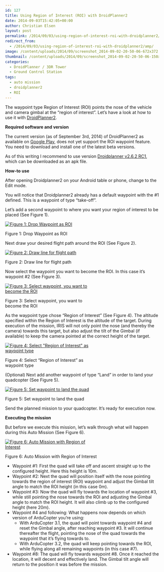 ```yaml
---
id: 127
title: Using Region of Interest (ROI) with DroidPlanner2
date: 2014-09-03T15:42:05+00:00
author: Christian Elsen
layout: post
permalink: /2014/09/03/using-region-of-interest-roi-with-droidplanner2/
redirect_from: 
  - /2014/09/03/using-region-of-interest-roi-with-droidplanner2/amp/
image: /content/uploads/2014/09/screenshot_2014-09-02-20-50-06-672x372.png
thumbnail: /content/uploads/2014/09/screenshot_2014-09-02-20-50-06-150x150.png
categories:
  - DroidPlanner / 3DR Tower
  - Ground Control Station
tags:
  - auto mission
  - droidplanner2
  - ROI
---
```

The waypoint type Region of Interest (ROI) points the nose of the vehicle and camera gimbal at the “region of interest”. Let&#8217;s have a look at how to use it with <a href="https://play.google.com/store/apps/details?id=org.droidplanner&hl=en" target="_blank" rel="nofollow">DroidPlanner2</a>.

**Required software and version**

The current version (as of September 3rd, 2014) of DroidPlanner2 as available on <a href="https://play.google.com/store/apps/details?id=org.droidplanner&hl=en" target="_blank" rel="nofollow">Google Play</a>, does not yet support the ROI waypoint feature. You need to download and install one of the latest beta versions.

As of this writing I recommend to use version <a href="https://github.com/DroidPlanner/Tower/releases/tag/Droidplanner_v2.6.2_RC1" target="_blank">Droidplanner v2.6.2 RC1</a>, which can be downloaded as an apk file.

**How-to use**

After opening Droidplanner2 on your Android table or phone, change to the Edit mode.

You will notice that Droidplanner2 already has a default waypoint with the #1 defined. This is a waypoint of type &#8220;take-off&#8221;.

Let&#8217;s add a second waypoint to where you want your region of interest to be placed (See Figure 1).

<div id="attachment_130" style="width: 310px" class="wp-caption aligncenter">
  <a href="/content/uploads/2014/09/screenshot_2014-09-02-20-48-05.png"><img class="size-medium wp-image-130" src="/content/uploads/2014/09/screenshot_2014-09-02-20-48-05.png?w=300" alt="Figure 1: Drop Waypoint as ROI" width="300" height="187" srcset="/content/uploads/2014/09/screenshot_2014-09-02-20-48-05.png 1280w, /content/uploads/2014/09/screenshot_2014-09-02-20-48-05-300x187.png 300w, /content/uploads/2014/09/screenshot_2014-09-02-20-48-05-1024x640.png 1024w" sizes="(max-width: 300px) 100vw, 300px" /></a>

  <p class="wp-caption-text">
    Figure 1: Drop Waypoint as ROI
  </p>
</div>

Next draw your desired flight path around the ROI (See Figure 2).

<div id="attachment_131" style="width: 310px" class="wp-caption aligncenter">
  <a href="/content/uploads/2014/09/screenshot_2014-09-02-20-48-23.png"><img class="size-medium wp-image-131" src="/content/uploads/2014/09/screenshot_2014-09-02-20-48-23.png?w=300" alt="Figure 2: Draw line for flight path" width="300" height="187" srcset="/content/uploads/2014/09/screenshot_2014-09-02-20-48-23.png 1280w, /content/uploads/2014/09/screenshot_2014-09-02-20-48-23-300x187.png 300w, /content/uploads/2014/09/screenshot_2014-09-02-20-48-23-1024x640.png 1024w" sizes="(max-width: 300px) 100vw, 300px" /></a>

  <p class="wp-caption-text">
    Figure 2: Draw line for flight path
  </p>
</div>

Now select the waypoint you want to become the ROI. In this case it&#8217;s waypoint #2 (See Figure 3).

<div id="attachment_132" style="width: 310px" class="wp-caption aligncenter">
  <a href="/content/uploads/2014/09/screenshot_2014-09-02-20-48-32.png"><img class="size-medium wp-image-132" src="/content/uploads/2014/09/screenshot_2014-09-02-20-48-32.png?w=300" alt="Figure 3: Select waypoint, you want to become the ROI" width="300" height="187" srcset="/content/uploads/2014/09/screenshot_2014-09-02-20-48-32.png 1280w, /content/uploads/2014/09/screenshot_2014-09-02-20-48-32-300x187.png 300w, /content/uploads/2014/09/screenshot_2014-09-02-20-48-32-1024x640.png 1024w" sizes="(max-width: 300px) 100vw, 300px" /></a>

  <p class="wp-caption-text">
    Figure 3: Select waypoint, you want to become the ROI
  </p>
</div>

As the waypoint type chose &#8220;Region of Interest&#8221; (See Figure 4). The altitude specified within the Region of Interest is the altitude of the target. During execution of the mission, IRIS will not only point the nose (and thereby the camera) towards this target, but also adjust the tilt of the Gimbal (if available) to keep the camera pointed at the correct height of the target.

<div id="attachment_133" style="width: 310px" class="wp-caption aligncenter">
  <a href="/content/uploads/2014/09/screenshot_2014-09-02-20-48-43.png"><img class="size-medium wp-image-133" src="/content/uploads/2014/09/screenshot_2014-09-02-20-48-43.png?w=300" alt="Figure 4: Select &quot;Region of Interest&quot; as waypoint type" width="300" height="187" srcset="/content/uploads/2014/09/screenshot_2014-09-02-20-48-43.png 1280w, /content/uploads/2014/09/screenshot_2014-09-02-20-48-43-300x187.png 300w, /content/uploads/2014/09/screenshot_2014-09-02-20-48-43-1024x640.png 1024w" sizes="(max-width: 300px) 100vw, 300px" /></a>

  <p class="wp-caption-text">
    Figure 4: Select &#8220;Region of Interest&#8221; as waypoint type
  </p>
</div>

(Optional) Next add another waypoint of type &#8220;Land&#8221; in order to land your quadcopter (See Figure 5).

<div id="attachment_128" style="width: 310px" class="wp-caption aligncenter">
  <a href="/content/uploads/2014/09/screenshot_2014-09-02-20-49-16.png"><img class="size-medium wp-image-128" src="/content/uploads/2014/09/screenshot_2014-09-02-20-49-16.png?w=300" alt="Figure 5: Set waypoint to land the quad" width="300" height="187" srcset="/content/uploads/2014/09/screenshot_2014-09-02-20-49-16.png 1280w, /content/uploads/2014/09/screenshot_2014-09-02-20-49-16-300x187.png 300w, /content/uploads/2014/09/screenshot_2014-09-02-20-49-16-1024x640.png 1024w" sizes="(max-width: 300px) 100vw, 300px" /></a>

  <p class="wp-caption-text">
    Figure 5: Set waypoint to land the quad
  </p>
</div>

Send the planned mission to your quadcopter. It&#8217;s ready for execution now.

**Executing the mission**

But before we execute this mission, let&#8217;s walk through what will happen during this Auto Mission (See Figure 6).

<div id="attachment_129" style="width: 310px" class="wp-caption aligncenter">
  <a href="/content/uploads/2014/09/screenshot_2014-09-02-20-50-06.png"><img class="size-medium wp-image-129" src="/content/uploads/2014/09/screenshot_2014-09-02-20-50-06.png?w=300" alt="Figure 6: Auto Mission with Region of Interest" width="300" height="187" srcset="/content/uploads/2014/09/screenshot_2014-09-02-20-50-06.png 1280w, /content/uploads/2014/09/screenshot_2014-09-02-20-50-06-300x187.png 300w, /content/uploads/2014/09/screenshot_2014-09-02-20-50-06-1024x640.png 1024w" sizes="(max-width: 300px) 100vw, 300px" /></a>

  <p class="wp-caption-text">
    Figure 6: Auto Mission with Region of Interest
  </p>
</div>

  * Waypoint #1: First the quad will take off and ascent straight up to the configured height. Here this height is 10m.
  * Waypoint #2: Next the quad will position itself with the nose pointing towards the region of interest (ROI) waypoint and adjust the Gimbal tilt angle to match the ROI height (in this case 0m).
  * Waypoint #3: Now the quad will fly towards the location of waypoint #3, while still pointing the nose towards the ROI and adjusting the Gimbal angle to match the ROI height. It will also climb up to the configured height (here 20m).
  * Waypoint #4 and following: What happens now depends on which version of ArduCopter you&#8217;re using:
      * With ArduCopter 3.1, the quad will point towards waypoint #4 and reset the Gimbal angle, after reaching waypoint #3. It will continue thereafter the flight, pointing the nose of the quad towards the waypoint that it&#8217;s flying towards to.
      * With ArduCopter 3.2, the quad will keep pointing towards the ROI, while flying along all remaining waypoints (in this case #7).
  * Waypoint #8: The quad will fly towards waypoint #8. Once it reached the location, it will decent and effectively land. The Gimbal tilt angle will return to the position it was before the mission.
